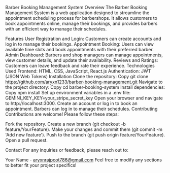 Barber Booking Management System
Overview
The Barber Booking Management System is a web application designed to streamline the appointment scheduling process for barbershops. It allows customers to book appointments online, manage their bookings, and provides barbers with an efficient way to manage their schedules.

Features
User Registration and Login: Customers can create accounts and log in to manage their bookings.
Appointment Booking: Users can view available time slots and book appointments with their preferred barber.
Admin Dashboard: Barbers and shop managers can manage appointments, view customer details, and update their availability.
Reviews and Ratings: Customers can leave feedback and rate their experience.
Technologies Used
Frontend: HTML, CSS, JavaScript, React.js
Authentication: JWT (JSON Web Tokens)
Installation
Clone the repository:
Copy
git clone https://github.com/aryxn1233/barber-booking-management.git
Navigate to the project directory:
Copy
cd barber-booking-system
Install dependencies:
Copy
npm install
Set up environment variables in a .env file:
GEMINI_KEY_KEY=your_stripe_secret_key
Open your browser and navigate to http://localhost:3000.
Create an account or log in to book an appointment.
Barbers can log in to manage their schedules.
Contributing
Contributions are welcome! Please follow these steps:

Fork the repository.
Create a new branch (git checkout -b feature/YourFeature).
Make your changes and commit them (git commit -m 'Add new feature').
Push to the branch (git push origin feature/YourFeature).
Open a pull request.


Contact
For any inquiries or feedback, please reach out to:

Your Name - aryxnrajpoot786@gmail.com
Feel free to modify any sections to better fit your project specifics!
